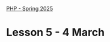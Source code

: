 [PHP - Spring 2025](https://github.com/arturomorarioja-kea/WD_PHP_F25/blob/main/README.md)

# Lesson 5 - 4 March

[--> git pull oop_library_v2]: #
[--> OOP _toString(), OOP samples: 3 static, 5 override, 6 property array, 7, 8 (explain dependency injection), 9, 10, 11, then recap]: #
[--> Cookies. Slides. Code sample. In-class exercise]: #

[## Exercise solution]: #
[- OOP extended library management(https://github.com/arturomorarioja/php_oop_library_v2)]: #

[## In-class exercises]: #

[### OOP Library Management v3]: #

[Expand version 2(https://github.com/arturomorarioja/php_oop_library_v2) of the library management system:]: #
[- Turn `LibraryItem` into an abstract class]: #
[- Make `LibraryItem->getDetails()` an abstract method so that it is implemented in `LibraryItem`'s child classes]: #
[- For this new version, the library will only allow books and DVDs (but not magazines) to be borrowed]: #
[  - Remove `borrow()` and `returnItem()` from `LibraryItem`, as not all child classes will use them]: #
[  - Rather, make `Book` and `DVD` implement an interface `Borrowable` with the methods `borrowItem()` and `returnItem()`]: #

[- Example of usage and output: index.php(https://github.com/arturomorarioja-kea/WD_PHP_F25/blob/main/Lesson05/index.php), output.htm(https://github.com/arturomorarioja-kea/WD_PHP_F25/blob/main/Lesson05/output.htm)]: #

[### Language cookies]: #
[Write a PHP application that changes the language of the text to display via cookies:]: #

[!image(https://github.com/user-attachments/assets/8b5ebf44-06fc-49db-b9cb-f4490adef826)]: #

[!image(https://github.com/user-attachments/assets/3c4e79a1-d080-41b6-8876-9664bbb032e2)]: #

[Find the texts in both languages in the files `kea_en.json`(https://github.com/arturomorarioja-kea/WD_PHP_F25/blob/main/Lesson02/kea_en.json) and `kea_da.json`(https://github.com/arturomorarioja-kea/WD_PHP_F25/blob/main/Lesson02/kea_da.json).]: #

[**Notice**]: #
[To make the dropdown trigger the change without a submit button, you need to add a little JavaScript that submits the form where the dropdown is upon its `change` event.]: #

[## Homework]: #
[Check out these slide decks:]: #
[- Cookies in **PHP Syntax**]: #
[- **Object-oriented Programming** in depth]: #

[Check out these code samples:]: #
[- Cookie management(https://github.com/arturomorarioja/php_cookies)]: #
